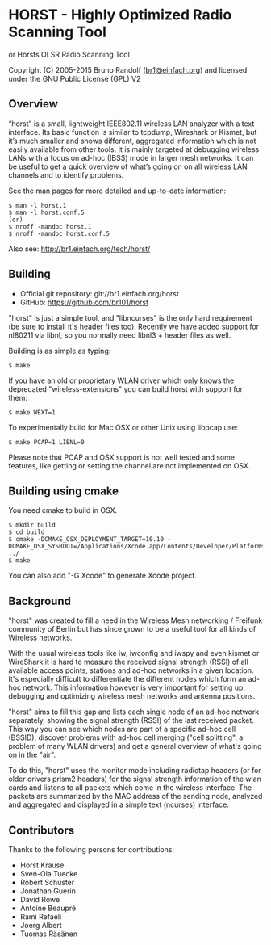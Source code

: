 # HORST - Highly Optimized Radio Scanning Tool
or Horsts OLSR Radio Scanning Tool

Copyright (C) 2005-2015 Bruno Randolf (br1@einfach.org) and licensed under 
the GNU Public License (GPL) V2

## Overview

“horst” is a small, lightweight IEEE802.11 wireless LAN analyzer with a text 
interface. Its basic function is similar to tcpdump, Wireshark or Kismet, but 
it’s much smaller and shows different, aggregated information which is not 
easily available from other tools. It is mainly targeted at debugging wireless 
LANs with a focus on ad-hoc (IBSS) mode in larger mesh networks. It can be 
useful to get a quick overview of what’s going on on all wireless LAN channels 
and to identify problems.

See the man pages for more detailed and up-to-date information:

	$ man -l horst.1
	$ man -l horst.conf.5
	(or)
	$ nroff -mandoc horst.1
	$ nroff -mandoc horst.conf.5

Also see: http://br1.einfach.org/tech/horst/


## Building

* Official git repository: git://br1.einfach.org/horst
* GitHub: https://github.com/br101/horst

"horst" is just a simple tool, and "libncurses" is the only hard requirement
(be sure to install it's header files too). Recently we have added support for
nl80211 via libnl, so you normally need libnl3 + header files as well.

Building is as simple as typing:

	$ make

If you have an old or proprietary WLAN driver which only knows the deprecated
"wireless-extensions" you can build horst with support for them:

	$ make WEXT=1

To experimentally build for Mac OSX or other Unix using libpcap use:

	$ make PCAP=1 LIBNL=0

Please note that PCAP and OSX support is not well tested and some features, like
getting or setting the channel are not implemented on OSX.

## Building using cmake

You need cmake to build in OSX.

	$ mkdir build
	$ cd build
	$ cmake -DCMAKE_OSX_DEPLOYMENT_TARGET=10.10 -DCMAKE_OSX_SYSROOT=/Applications/Xcode.app/Contents/Developer/Platforms/MacOSX.platform/Developer/SDKs/MacOSX10.11.sdk ../
	$ make

You can also add "-G Xcode" to generate Xcode project.

## Background

"horst" was created to fill a need in the Wireless Mesh networking / Freifunk
community of Berlin but has since grown to be a useful tool for all kinds of 
Wireless networks.

With the usual wireless tools like iw, iwconfig and iwspy and even kismet or 
WireShark it is hard to measure the received signal strength (RSSI) of
all available access points, stations and ad-hoc networks in a given location. 
It's especially difficult to differentiate the different nodes which form an 
ad-hoc network. This information however is very important for setting up, 
debugging and optimizing wireless mesh networks and antenna positions.

"horst" aims to fill this gap and lists each single node of an ad-hoc network
separately, showing the signal strength (RSSI) of the last received packet. This
way you can see which nodes are part of a specific ad-hoc cell (BSSID), 
discover problems with ad-hoc cell merging ("cell splitting", a problem of 
many WLAN drivers) and get a general overview of what's going on in the "air".

To do this, "horst" uses the monitor mode including radiotap headers (or for 
older drivers prism2 headers) for the signal strength information of the wlan 
cards and listens to all packets which come in the wireless interface. The 
packets are summarized by the MAC address of the sending node, analyzed and
aggregated and displayed in a simple text (ncurses) interface.


## Contributors

Thanks to the following persons for contributions:

* Horst Krause
* Sven-Ola Tuecke
* Robert Schuster
* Jonathan Guerin
* David Rowe
* Antoine Beaupré
* Rami Refaeli
* Joerg Albert
* Tuomas Räsänen
